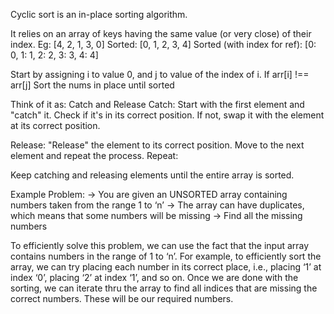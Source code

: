 Cyclic sort is an in-place sorting algorithm.

It relies on an array of keys having the same value (or very close) of their index.
Eg: [4, 2, 1, 3, 0]
Sorted: [0, 1, 2, 3, 4]
Sorted (with index for ref): [0: 0, 1: 1, 2: 2, 3: 3, 4: 4]

Start by assigning i to value 0, and j to value of the index of i.
If arr[i] !== arr[j]
Sort the nums in place until sorted


Think of it as: Catch and Release
Catch:
Start with the first element and "catch" it.
Check if it's in its correct position.
If not, swap it with the element at its correct position.

Release:
"Release" the element to its correct position.
Move to the next element and repeat the process.
Repeat:

Keep catching and releasing elements until the entire array is sorted.

Example Problem:
-> You are given an UNSORTED array containing numbers taken from the range 1 to ‘n’
-> The array can have duplicates, which means that some numbers will be missing
-> Find all the missing numbers

To efficiently solve this problem, we can use the fact that the input array contains numbers in the range of 1 to ‘n’. For example, to efficiently sort the array, we can try placing each number in its correct place, i.e., placing ‘1’ at index ‘0’, placing ‘2’ at index ‘1’, and so on. Once we are done with the sorting, we can iterate thru the array to find all indices that are missing the correct numbers.
These will be our required numbers.

